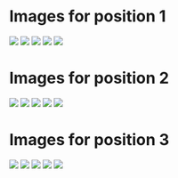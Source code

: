<h1> Images for position 1 </h1>
 <img src="Position1/BOX_1_POS_1_1.png"/>                   
 <img src="Position1/BOX_1_POS_1_2.png"/>
 <img src="Position1/BOX_1_POS_1_3.png"/>
 <img src="Position1/BOX_1_POS_1_4.png"/>
 <img src="Position1/BOX_1_POS_1_5.png"/>
<h1> Images for position 2 </h1>

 <img src="Position2/BOX_1_POS_2_1.png"/>                   
 <img src="Position2/BOX_1_POS_2_2.png"/>
 <img src="Position2/BOX_1_POS_2_3.png"/>
 <img src="Position2/BOX_1_POS_2_4.png"/>
 <img src="Position2/BOX_1_POS_2_5.png"/>

<h1> Images for position 3 </h1>

 <img src="Position3/BOX_1_POS_3_1.png"/>                   
 <img src="Position3/BOX_1_POS_3_2.png"/>
 <img src="Position3/BOX_1_POS_3_3.png"/>
 <img src="Position3/BOX_1_POS_3_4.png"/>
 <img src="Position3/BOX_1_POS_3_5.png"/>